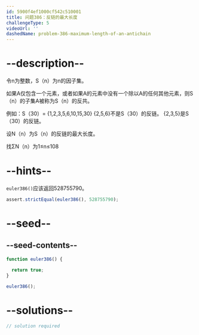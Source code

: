 ```yaml
---
id: 5900f4ef1000cf542c510001
title: 问题386：反链的最大长度
challengeType: 5
videoUrl: ''
dashedName: problem-386-maximum-length-of-an-antichain
---
```


# --description--

令n为整数，S（n）为n的因子集。

如果A仅包含一个元素，或者如果A的元素中没有一个除以A的任何其他元素，则S（n）的子集A被称为S（n）的反共。

例如：S（30）= {1,2,3,5,6,10,15,30} {2,5,6}不是S（30）的反链。 {2,3,5}是S（30）的反链。

设N（n）为S（n）的反链的最大长度。

找ΣN（n）为1≤n≤108

# --hints--

`euler386()`应该返回528755790。

```js
assert.strictEqual(euler386(), 528755790);
```

# --seed--

## --seed-contents--

```js
function euler386() {

  return true;
}

euler386();
```

# --solutions--

```js
// solution required
```
